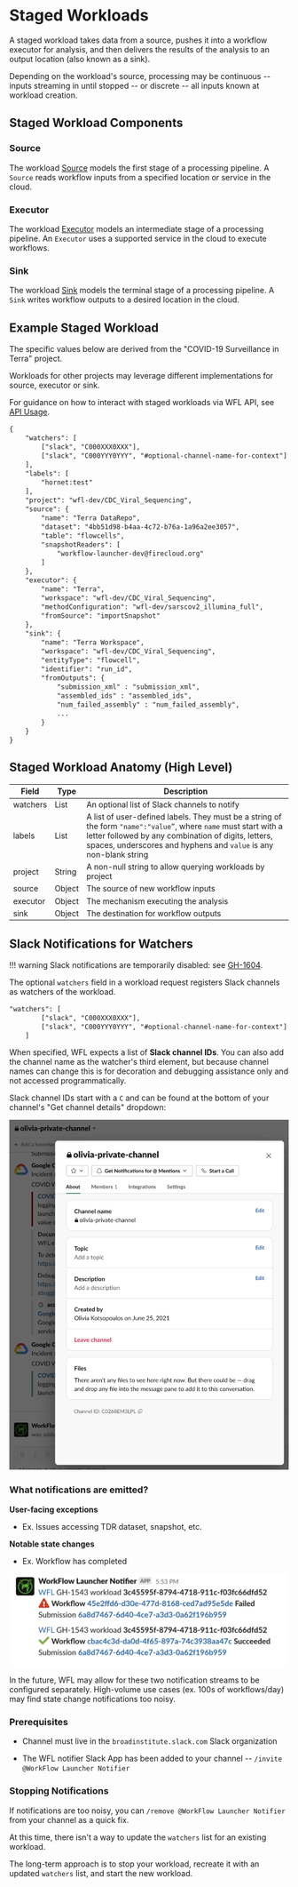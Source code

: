 # Staged Workloads

A staged workload takes data from a source,
pushes it into a workflow executor for analysis,
and then delivers the results of the analysis
to an output location (also known as a sink).

Depending on the workload's source, processing may be
continuous -- inputs streaming in until stopped --
or discrete -- all inputs known at workload creation.

## Staged Workload Components
### Source
The workload [Source](./staged-source.md) models the first stage of a processing pipeline.
A `Source` reads workflow inputs from a specified location
or service in the cloud.

### Executor
The workload [Executor](./staged-executor.md) models an intermediate stage of a processing pipeline.
An `Executor` uses a supported service in the cloud to execute workflows.

### Sink
The workload [Sink](./staged-sink.md) models the terminal stage of a processing pipeline.
A `Sink` writes workflow outputs to a desired location in the cloud.

## Example Staged Workload
The specific values below are derived from the
"COVID-19 Surveillance in Terra" project.

Workloads for other projects may leverage different implementations
for source, executor or sink.

For guidance on how to interact with staged workloads
via WFL API, see [API Usage](./staged-api-usage.md).

```
{
    "watchers": [
        ["slack", "C000XXX0XXX"],
        ["slack", "C000YYY0YYY", "#optional-channel-name-for-context"]
    ],
    "labels": [
        "hornet:test"
    ],
    "project": "wfl-dev/CDC_Viral_Sequencing",
    "source": {
        "name": "Terra DataRepo",
        "dataset": "4bb51d98-b4aa-4c72-b76a-1a96a2ee3057",
        "table": "flowcells",
        "snapshotReaders": [
            "workflow-launcher-dev@firecloud.org"
        ]
    },
    "executor": {
        "name": "Terra",
        "workspace": "wfl-dev/CDC_Viral_Sequencing",
        "methodConfiguration": "wfl-dev/sarscov2_illumina_full",
        "fromSource": "importSnapshot"
    },
    "sink": {
        "name": "Terra Workspace",
        "workspace": "wfl-dev/CDC_Viral_Sequencing",
        "entityType": "flowcell",
        "identifier": "run_id",
        "fromOutputs": {
            "submission_xml" : "submission_xml",
            "assembled_ids" : "assembled_ids",
            "num_failed_assembly" : "num_failed_assembly",
            ...
        }
    }
}
```

## Staged Workload Anatomy (High Level)

| Field    | Type   | Description                                                                                                                                                                                                                                 |
|----------|--------|----------------------------------------------------------------------------------------------------------------------------------------------------------------------------------------------------------------------------------------------|
| watchers | List   | An optional list of Slack channels to notify                                                                                                                                                                                                 |
| labels   | List   | A list of user-defined labels. They must be a string of the form `"name":"value”`, where `name` must start with a letter followed by any combination of digits, letters, spaces, underscores and hyphens and `value` is any non-blank string |
| project  | String | A non-null string to allow querying workloads by project                                                                                                                                                                                     |
| source   | Object | The source of new workflow inputs                                                                                                                                                                                                            |
| executor | Object | The mechanism executing the analysis                                                                                                                                                                                                         |
| sink     | Object | The destination for workflow outputs                                                                                                                                                                                                         |


## Slack Notifications for Watchers

!!! warning
    Slack notifications are temporarily disabled:
    see [GH-1604](https://broadinstitute.atlassian.net/browse/GH-1604).

The optional `watchers` field in a workload request
registers Slack channels as watchers of the workload.

```
"watchers": [
        ["slack", "C000XXX0XXX"],
        ["slack", "C000YYY0YYY", "#optional-channel-name-for-context"]
    ]
```

When specified, WFL expects a list of **Slack channel IDs**.
You can also add the channel name as the watcher's third element,
but because channel names can change this is for decoration
and debugging assistance only and not accessed programmatically.

Slack channel IDs start with a `C` and can be found at the bottom
of your channel's "Get channel details" dropdown:

![](assets/staged-workload/channel-id.png)

### What notifications are emitted?

**User-facing exceptions**
- Ex. Issues accessing TDR dataset, snapshot, etc.

**Notable state changes**
- Ex. Workflow has completed

![](assets/staged-workload/workflow-finished-notifications.png)

In the future, WFL may allow for these two notification streams
to be configured separately.
High-volume use cases (ex. 100s of workflows/day) may find
state change notifications too noisy.

### Prerequisites

- Channel must live in the `broadinstitute.slack.com`
  Slack organization

- The WFL notifier Slack App has been added to your channel --
  `/invite @WorkFlow Launcher Notifier`

### Stopping Notifications

If notifications are too noisy, you can `/remove @WorkFlow Launcher Notifier`
from your channel as a quick fix.

At this time, there isn't a way to update the `watchers` list
for an existing workload.

The long-term approach is to stop your workload,
recreate it with an updated `watchers` list,
and start the new workload.
